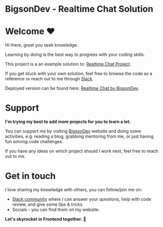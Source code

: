 # BigsonDev - Realtime Chat Solution

# Welcome ❤️

Hi there, great you seek knowledge.

Learning by doing is the best way to progress with your coding skills.

This project is a an example solution to: [Realtime Chat Project](https://bigsondev.com/library/book-cover-project/).

If you get stuck with your own solution, feel free to browse the code as a reference or reach out to me through [Slack](https://bigsondev.com/start-here/#bigsondev-slack).

Deployed version can be found here: [Realtime Chat by BigsonDev](https://relaxed-wing-eb4d99.netlify.app/).

# Support

**I'm trying my best to add more projects for you to learn a lot.**

You can support me by visiting [BigsonDev](https://bigsondev.com) website and doing some activities, e.g. reading a blog, grabbing mentoring from me, or just having fun solving code challenges.

If you have any ideas on which project should I work next, feel free to reach out to me.

# Get in touch

I love sharing my knowledge with others, you can follow/join me on:

- [Slack community](https://bigsondev.com/start-here/#bigsondev-slack) where I can answer your questions, help with code review, and give some tips & tricks.
- Socials - you can find them on my website.

**Let's skyrocket in Frontend together.** 🚀
